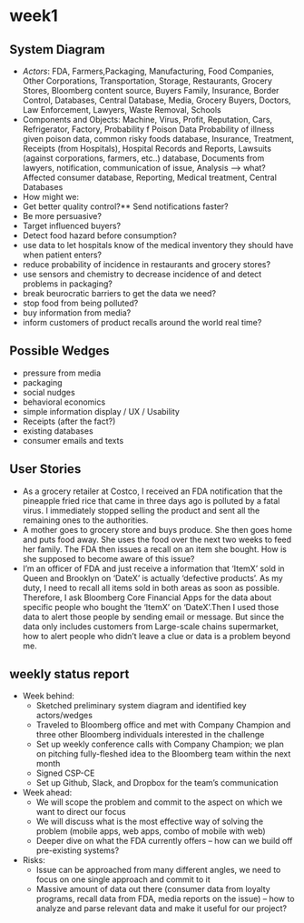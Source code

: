 # week1

## System Diagram 
* *Actors*:
FDA, Farmers,Packaging, Manufacturing, Food Companies, Other Corporations, Transportation, Storage, Restaurants, Grocery Stores, Bloomberg content source, Buyers Family, Insurance, Border Control, Databases, Central Database, Media, Grocery Buyers, Doctors, Law Enforcement, Lawyers, Waste Removal, Schools
* Components and Objects: Machine, Virus, Profit, Reputation, Cars, Refrigerator, Factory, Probability f Poison Data
Probability of illness given poison data, common risky foods database, Insurance, Treatment, Receipts (from Hospitals), Hospital Records and Reports, Lawsuits (against corporations, farmers, etc..) database, Documents from lawyers, notification, communication of issue, Analysis --> what? Affected consumer database, Reporting, Medical treatment, Central Databases
* How might we:
 * Get better quality control?** Send notifications faster?
 * Be more persuasive?
 * Target influenced buyers?
 * Detect food hazard before consumption?
 * use data to let hospitals know of the medical inventory they should have when patient enters?
 * reduce probability of incidence in restaurants and grocery stores?
 * use sensors and chemistry to decrease incidence of and detect problems in packaging?
 * break beurocratic barriers to get the data we need?
 * stop food from being polluted?
 * buy information from media?
 * inform customers of product recalls around the world real time?

## Possible Wedges
* pressure from media
* packaging
* social nudges
* behavioral economics
* simple information display / UX / Usability
* Receipts (after the fact?)
* existing databases
* consumer emails and texts

## User Stories
* As a grocery retailer at Costco, I received an FDA notification that the pineapple fried rice  that came in three days ago is polluted by a fatal virus. I immediately stopped selling the product and sent all the remaining ones to the authorities. 
* A mother goes to grocery store and buys produce. She then goes home and puts food away. She uses the food over the next two weeks to feed her family. The FDA then issues a recall on an item she bought. How is she supposed to become aware of this issue?
* I’m an officer of FDA and just receive a information that ‘ItemX’ sold in Queen and Brooklyn on ‘DateX’ is actually ‘defective products’. As my duty, I need to recall all items sold in both areas as soon as possible. Therefore, I ask Bloomberg Core Financial Apps for the data about specific people who bought the ‘ItemX’ on ‘DateX’.Then I used those data to alert those people by sending email or message. But since the data only includes customers from Large-scale chains supermarket, how to alert people who didn’t leave a clue or data is a problem beyond me.


## weekly status report
* Week behind:
  * Sketched preliminary system diagram and identified key actors/wedges
  * Traveled to Bloomberg office and met with Company Champion and three other Bloomberg individuals interested in the challenge
  * Set up weekly conference calls with Company Champion; we plan on pitching fully-fleshed idea to the Bloomberg team within the next month
  * Signed CSP-CE
  * Set up Github, Slack, and Dropbox for the team’s communication           
* Week ahead:
  * We will scope the problem and commit to the aspect on which we want to direct our focus
  * We will discuss what is the most effective way of solving the problem (mobile apps, web apps, combo of mobile with web)
  * Deeper dive on what the FDA currently offers – how can we build off pre-existing systems?
* Risks:
  * Issue can be approached from many different angles, we need to focus on one single approach and commit to it
  * Massive amount of data out there (consumer data from loyalty programs, recall data from FDA, media reports on the issue) – how to analyze and parse relevant data and make it useful for our project?



